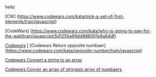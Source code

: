 hello

[CW] (https://www.codewars.com/kata/pick-a-set-of-first-elements/train/javascript)

[CodeWars] (https://www.codewars.com/kata/who-is-going-to-pay-for-the-wall/train/javascript/5d1250a69dd986001e9a64df)

[Codewars](https://www.codewars.com/kata/opposite-number/train/javascript)
[
[Codewars Return opposite numbaer] (https://www.codewars.com/kata/opposite-number/train/javascript)


[Codewars Convert a string to an array](https://www.codewars.com/kata/convert-a-string-to-an-array/train/javascript)

[Codewars Conver an array of stringsto array of numbaers](https://www.codewars.com/kata/convert-an-array-of-strings-to-array-of-numbers/train/javascript)
